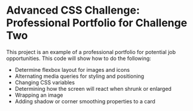 # Advanced CSS Challenge: Professional Portfolio for Challenge Two

This project is an example of a professional portfolio for potential job opportunities. This code will show how to do the following:

* Determine flexbox layout for images and icons
* Alternating media queries for styling and positioning
* Changing CSS variables
* Determining how the screen will react when shrunk or enlarged
* Wrapping an image
* Adding shadow or corner smoothing properties to a card
